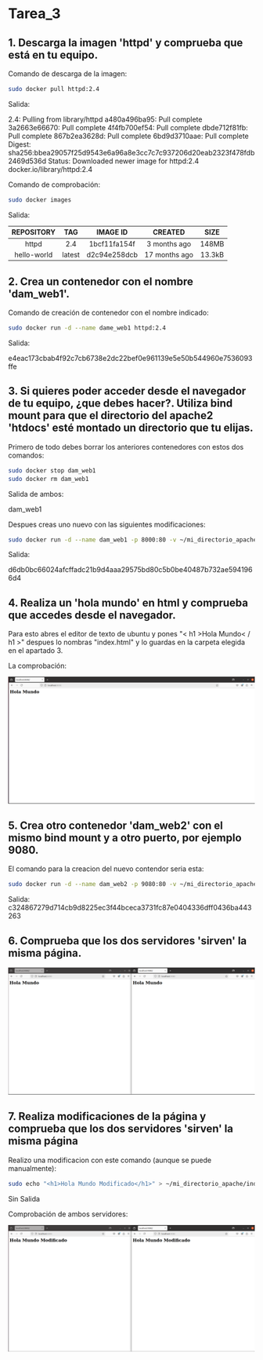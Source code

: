 # Tarea_3

## 1. Descarga la imagen 'httpd' y comprueba que está en tu equipo.

Comando de descarga de la imagen:
```bash
sudo docker pull httpd:2.4
```
Salida:

2.4: Pulling from library/httpd
a480a496ba95: Pull complete 
3a2663e66670: Pull complete 
4f4fb700ef54: Pull complete 
dbde712f81fb: Pull complete 
867b2ea3628d: Pull complete 
6bd9d3710aae: Pull complete 
Digest: sha256:bbea29057f25d9543e6a96a8e3cc7c7c937206d20eab2323f478fdb2469d536d
Status: Downloaded newer image for httpd:2.4
docker.io/library/httpd:2.4

Comando de comprobación:
```bash
sudo docker images
```
Salida:

| REPOSITORY  | TAG   | IMAGE ID   | CREATED     |  SIZE  |
|    :---:    | :---: |   :---:    |   :---:     |  :---: |
|    httpd    |  2.4  |1bcf11fa154f|3 months ago | 148MB  |
| hello-world |latest |d2c94e258dcb|17 months ago| 13.3kB |

## 2. Crea un contenedor con el nombre 'dam_web1'.

Comando de creación de contenedor con el nombre indicado:
```bash
sudo docker run -d --name dame_web1 httpd:2.4
```
Salida:

e4eac173cbab4f92c7cb6738e2dc22bef0e961139e5e50b544960e7536093ffe

## 3. Si quieres poder acceder desde el navegador de tu equipo, ¿que debes hacer?. Utiliza bind mount para que el directorio del apache2 'htdocs' esté montado un directorio que tu elijas.

Primero de todo debes borrar los anteriores contenedores con estos dos comandos:
```bash
sudo docker stop dam_web1
sudo docker rm dam_web1
```
Salida de ambos:
 
dam_web1

Despues creas uno nuevo con las siguientes modificaciones:
```bash
sudo docker run -d --name dam_web1 -p 8000:80 -v ~/mi_directorio_apache:/usr/local/apache2/htdocs/ httpd:2.4
```
Salida:

d6db0bc66024afcffadc21b9d4aaa29575bd80c5b0be40487b732ae5941966d4

## 4. Realiza un 'hola mundo' en html y comprueba que accedes desde el navegador.

Para esto abres el editor de texto de ubuntu y pones "< h1 >Hola Mundo< / h1 >" despues lo nombras "index.html" y lo guardas en la carpeta elegida en el apartado 3.

La comprobación:

![Captura](Captura.PNG)

## 5. Crea otro contenedor 'dam_web2' con el mismo bind mount y a otro puerto, por ejemplo 9080.

El comando para la creacion del nuevo contendor seria esta:
```bash
sudo docker run -d --name dam_web2 -p 9080:80 -v ~/mi_directorio_apache:/usr/local/apache2/htdocs/ httpd:2.4
```
Salida:
c324867279d714cb9d8225ec3f44bceca3731fc87e0404336dff0436ba443263

## 6. Comprueba que los dos servidores 'sirven' la misma página.

![SXE](SXE.PNG)

## 7. Realiza modificaciones de la página y comprueba que los dos servidores 'sirven' la misma página

Realizo una modificacion con este comando (aunque se puede manualmente):
```bash
sudo echo "<h1>Hola Mundo Modificado</h1>" > ~/mi_directorio_apache/index.html
```
Sin Salida

Comprobación de ambos servidores:

![SXE](SXE2.PNG)





